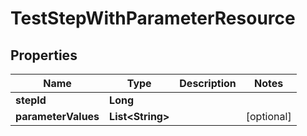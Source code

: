 
# TestStepWithParameterResource

## Properties
Name | Type | Description | Notes
------------ | ------------- | ------------- | -------------
**stepId** | **Long** |  | 
**parameterValues** | **List&lt;String&gt;** |  |  [optional]



